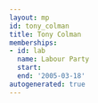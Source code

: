 ```yaml
---
layout: mp
id: tony_colman
title: Tony Colman
memberships:
- id: lab
  name: Labour Party
  start: 
  end: '2005-03-18'
autogenerated: true
---
```

